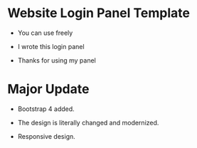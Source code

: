 # Website Login Panel Template

- You can use freely

- I wrote this login panel

- Thanks for using my panel

# Major Update

- Bootstrap 4 added.

- The design is literally changed and modernized.

- Responsive design.
